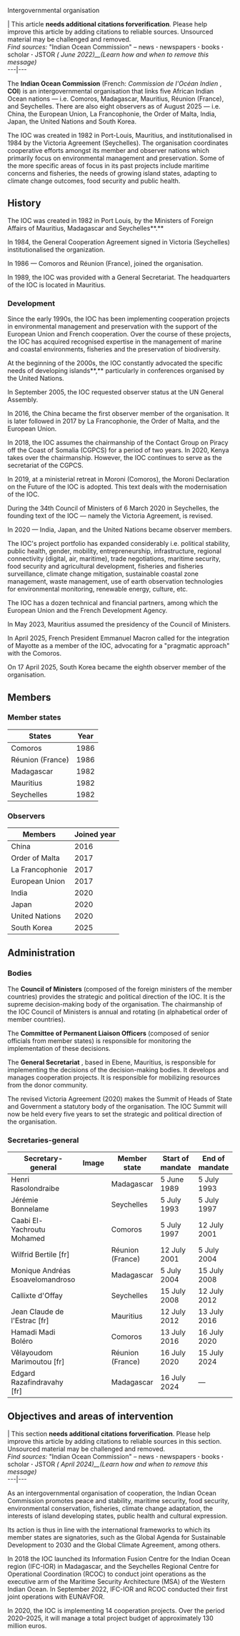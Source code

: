 Intergovernmental organisation

| This article **needs additional citations forverification**. Please help
improve this article by adding citations to reliable sources. Unsourced
material may be challenged and removed.  
_Find sources:_ "Indian Ocean Commission" – news **·** newspapers **·** books
**·** scholar **·** JSTOR _( June 2022)__(Learn how and when to remove this
message)_  
---|---  
  
The **Indian Ocean Commission** (French: _Commission de l'Océan Indien_ ,
**COI**) is an intergovernmental organisation that links five African Indian
Ocean nations — i.e. Comoros, Madagascar, Mauritius, Réunion (France), and
Seychelles. There are also eight observers as of August 2025 — i.e. China, the
European Union, La Francophonie, the Order of Malta, India, Japan, the United
Nations and South Korea.

The IOC was created in 1982 in Port-Louis, Mauritius, and institutionalised in
1984 by the Victoria Agreement (Seychelles). The organisation coordinates
cooperative efforts amongst its member and observer nations which primarily
focus on environmental management and preservation. Some of the more specific
areas of focus in its past projects include maritime concerns and fisheries,
the needs of growing island states, adapting to climate change outcomes, food
security and public health.

## History

The IOC was created in 1982 in Port Louis, by the Ministers of Foreign Affairs
of Mauritius, Madagascar and Seychelles**.**

In 1984, the General Cooperation Agreement signed in Victoria (Seychelles)
institutionalised the organization.

In 1986 — Comoros and Réunion (France), joined the organisation.

In 1989, the IOC was provided with a General Secretariat. The headquarters of
the IOC is located in Mauritius.

### Development

Since the early 1990s, the IOC has been implementing cooperation projects in
environmental management and preservation with the support of the European
Union and French cooperation. Over the course of these projects, the IOC has
acquired recognised expertise in the management of marine and coastal
environments, fisheries and the preservation of biodiversity.

At the beginning of the 2000s, the IOC constantly advocated the specific needs
of developing islands**,** particularly in conferences organised by the United
Nations.

In September 2005, the IOC requested observer status at the UN General
Assembly.

In 2016, the China became the first observer member of the organisation. It is
later followed in 2017 by La Francophonie, the Order of Malta, and the
European Union.

In 2018, the IOC assumes the chairmanship of the Contact Group on Piracy off
the Coast of Somalia (CGPCS) for a period of two years. In 2020, Kenya takes
over the chairmanship. However, the IOC continues to serve as the secretariat
of the CGPCS.

In 2019, at a ministerial retreat in Moroni (Comoros), the Moroni Declaration
on the Future of the IOC is adopted. This text deals with the modernisation of
the IOC.

During the 34th Council of Ministers of 6 March 2020 in Seychelles, the
founding text of the IOC — namely the Victoria Agreement, is revised.

In 2020 — India, Japan, and the United Nations became observer members.

The IOC's project portfolio has expanded considerably i.e. political
stability, public health, gender, mobility, entrepreneurship, infrastructure,
regional connectivity (digital, air, maritime), trade negotiations, maritime
security, food security and agricultural development, fisheries and fisheries
surveillance, climate change mitigation, sustainable coastal zone management,
waste management, use of earth observation technologies for environmental
monitoring, renewable energy, culture, etc.

The IOC has a dozen technical and financial partners, among which the European
Union and the French Development Agency.

In May 2023, Mauritius assumed the presidency of the Council of Ministers.

In April 2025, French President Emmanuel Macron called for the integration of
Mayotte as a member of the IOC, advocating for a "pragmatic approach" with the
Comoros.

On 17 April 2025, South Korea became the eighth observer member of the
organisation.

## Members

### Member states

States  | Year   
---|---  
Comoros | 1986   
Réunion (France)  | 1986   
Madagascar | 1982   
Mauritius | 1982   
Seychelles | 1982   
  
### Observers

Members  | Joined year   
---|---  
China | 2016   
Order of Malta | 2017   
La Francophonie | 2017   
European Union | 2017   
India | 2020   
Japan | 2020   
United Nations | 2020   
South Korea | 2025   
  
## Administration

### Bodies

The **Council of Ministers** (composed of the foreign ministers of the member
countries) provides the strategic and political direction of the IOC. It is
the supreme decision-making body of the organisation. The chairmanship of the
IOC Council of Ministers is annual and rotating (in alphabetical order of
member countries).

The **Committee of Permanent Liaison Officers** (composed of senior officials
from member states) is responsible for monitoring the implementation of these
decisions.

The **General Secretariat** , based in Ebene, Mauritius, is responsible for
implementing the decisions of the decision-making bodies. It develops and
manages cooperation projects. It is responsible for mobilizing resources from
the donor community.

The revised Victoria Agreement (2020) makes the Summit of Heads of State and
Government a statutory body of the organisation. The IOC Summit will now be
held every five years to set the strategic and political direction of the
organisation.

### Secretaries-general

Secretary-general  | Image  | Member state  | Start of mandate  | End of mandate   
---|---|---|---|---  
Henri Rasolondraibe  |  |  Madagascar | 5 June 1989  | 5 July 1993   
Jérémie Bonnelame  |  |  Seychelles | 5 July 1993  | 5 July 1997   
Caabi El-Yachroutu Mohamed |  |  Comoros | 5 July 1997  | 12 July 2001   
Wilfrid Bertile [fr] |  |  Réunion (France)  | 12 July 2001  | 5 July 2004   
Monique Andréas Esoavelomandroso |  |  Madagascar | 5 July 2004  | 15 July 2008   
Callixte d'Offay  |  |  Seychelles | 15 July 2008  | 12 July 2012   
Jean Claude de l'Estrac [fr] |  |  Mauritius | 12 July 2012  | 13 July 2016   
Hamadi Madi Boléro |  |  Comoros | 13 July 2016  | 16 July 2020   
Vêlayoudom Marimoutou [fr] |  |  Réunion (France)  | 16 July 2020  | 15 July 2024   
Edgard Razafindravahy [fr] |  |  Madagascar | 16 July 2024  | —   
  
## Objectives and areas of intervention

| This section **needs additional citations forverification**. Please help
improve this article by adding citations to reliable sources in this section.
Unsourced material may be challenged and removed.  
_Find sources:_ "Indian Ocean Commission" – news **·** newspapers **·** books
**·** scholar **·** JSTOR _( April 2024)__(Learn how and when to remove this
message)_  
---|---  
  
As an intergovernmental organisation of cooperation, the Indian Ocean
Commission promotes peace and stability, maritime security, food security,
environmental conservation, fisheries, climate change adaptation, the
interests of island developing states, public health and cultural expression.

Its action is thus in line with the international frameworks to which its
member states are signatories, such as the Global Agenda for Sustainable
Development to 2030 and the Global Climate Agreement, among others.

In 2018 the IOC launched its Information Fusion Centre for the Indian Ocean
region (IFC-IOR) in Madagascar, and the Seychelles Regional Centre for
Operational Coordination (RCOC) to conduct joint operations as the executive
arm of the Maritime Security Architecture (MSA) of the Western Indian Ocean.
In September 2022, IFC-IOR and RCOC conducted their first joint operations
with EUNAVFOR.

In 2020, the IOC is implementing 14 cooperation projects. Over the period
2020–2025, it will manage a total project budget of approximately 130 million
euros.
